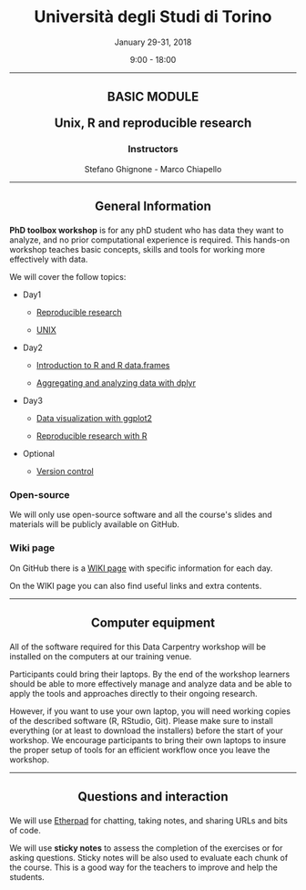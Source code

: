 <center><h1>Università degli Studi di Torino</h1>
<p>January 29-31, 2018</p>
<p>9:00 - 18:00</p>
</center>

---

<center>
<h2><p>BASIC MODULE</p>
<p>Unix, R and reproducible research</p></h2>
<h3>Instructors</h3>
<p>Stefano Ghignone - Marco Chiapello</p>
</center>

---

<center><h2><p>General Information</p></h2></center>


**PhD toolbox workshop** is for any phD student who has data they want to analyze, and no prior computational experience is required. This hands-on workshop teaches basic concepts, skills and tools for working more effectively with data.

We will cover  the follow topics:

- Day1

	-  [Reproducible research](https://github.com/PhD-Toolbox-course/2018_PhD_Toolbox_course/raw/master/Presentations/Day1/RR_theory.pdf)

	-  [UNIX](https://github.com/PhD-Toolbox-course/2018_PhD_Toolbox_course/raw/master/Presentations/Day1/1.Ghignone.Unito.2017-unix.pdf)

- Day2

	-  [Introduction to R and R data.frames](https://github.com/PhD-Toolbox-course/2018_PhD_Toolbox_course/raw/master/Presentations/Day2/R_intro.pdf)

	-  [Aggregating and analyzing data with dplyr](https://github.com/PhD-Toolbox-course/2018_PhD_Toolbox_course/raw/master/Presentations/Day3/R_dplyr.pdf)

- Day3

	-  [Data visualization with ggplot2](https://github.com/PhD-Toolbox-course/2018_PhD_Toolbox_course/raw/master/Presentations/Day3/R_ggplot2.pdf)

	-  [Reproducible research with R](https://github.com/PhD-Toolbox-course/2018_PhD_Toolbox_course/raw/master/Presentations/Day4/reproducibleResearch/RR_practical.pdf)

- Optional
	-  [Version control](https://gitpitch.com/PhD-Toolbox-course/2018_PhD_Toolbox_course/master?grs=github&t=white&p=Presentations%2FDay4%2FversionControl%2F)


### Open-source

We will only use open-source software and all the course's slides and materials will be publicly available on GitHub.

### Wiki page

On GitHub there is a [WIKI page](https://github.com/PhD-Toolbox-course/2018_PhD_Toolbox_course/wiki) with specific information for each day.

On the WIKI page you can also find useful links and extra contents.

---

<center><h2><p>Computer equipment</p></h2></center>

All of the software required for this Data Carpentry workshop will be installed on the computers at our training venue.

Participants could bring their laptops. By the end of the workshop learners should be able to more effectively manage and analyze data and be able to apply the tools and approaches directly to their ongoing research.

However, if you want to use your own laptop, you will need working copies of the described software (R, RStudio, Git). Please make sure to install everything (or at least to download the installers) before the start of your workshop. We encourage participants to bring their own laptops to insure the proper setup of tools for an efficient workflow once you leave the workshop.

---

<center><h2><p>Questions and interaction</p></h2></center>

We will use [Etherpad](https://public.etherpad-mozilla.org/p/PhD_Toolbox_2018) for chatting, taking notes, and sharing URLs and bits of code.

We will use **sticky notes** to assess the completion of the exercises or for asking questions. Sticky notes will be also used to evaluate each chunk of the course. This is a good way for the teachers to improve and help the students.
